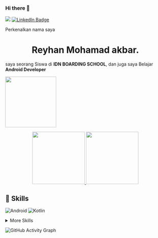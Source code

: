 ### Hi there 👋
![](https://komarev.com/ghpvc/?username=Reyhan05&color=brightgreen)
[![LinkedIn Badge](https://img.shields.io/badge/LinkedIn-Profile-informational?style=flat&logo=linkedin&logoColor=white&color=0D76A8)](https://www.linkedin.com/in/reyhan-mohamad-akbar-117b52219/)

Perkenalkan nama saya 


<h1 align="center">Reyhan Mohamad akbar.</h1>  

saya seorang Siswa di **IDN BOARDING SCHOOL**, dan juga saya Belajar **Android Developer**

<p align="left">
<a href="https://github.com/Reyhan05">
  <img height="160em" src="https://github-readme-streak-stats.herokuapp.com/?user=Reyhan05&theme=nord"/>
</a>
</p>

<!--
**Reyhan05/Reyhan05** is a ✨ _special_ ✨ repository because its `README.md` (this file) appears on your GitHub profile.

Here are some ideas to get you started:

- 🔭 I’m currently working on ...
- 🌱 I’m currently learning ...
- 👯 I’m looking to collaborate on ...
- 🤔 I’m looking for help with ...
- 💬 Ask me about ...
- 📫 How to reach me: ...
- 😄 Pronouns: ...
- ⚡ Fun fact: ...
-->


<p align="center">
  <a href="https://github.com/Reyhan05" target="_blank">
    <img src="https://github-readme-stats.vercel.app/api?username=Reyhan05&show_icons=true&bg_color=0E1116&text_color=EEEEEE&border_color=444" height="165">
  </a>

  <a href="https://github.com/Reyhan05" target="_blank">
    <img src="https://github-readme-stats.vercel.app/api/top-langs/?username=Reyhan05&layout=compact&bg_color=0E1116&text_color=EEEEEE&border_color=444&hide=objective-c,swift"  height="165">
  </a>
  <br>
</p>

## 💼 Skills

![Android](https://img.shields.io/badge/Android-3DDC84?style=for-the-badge&logo=android&logoColor=white)
![Kotlin](https://img.shields.io/badge/kotlin-%230095D5.svg?style=for-the-badge&logo=kotlin&logoColor=white)

<details>
<summary>More Skills</summary>
<br>

![CSS3](https://img.shields.io/badge/css3-%231572B6.svg?style=for-the-badge&logo=css3&logoColor=white)
![HTML5](https://img.shields.io/badge/html5-%23E34F26.svg?style=for-the-badge&logo=html5&logoColor=white)
![FLUTTER](https://img.shields.io/badge/flutter-%23323330.svg?style=for-the-badge&logo=flutter&logoColor=%23F7DF1E)
<br>

![Figma](https://img.shields.io/badge/figma-%23F24E1E.svg?style=for-the-badge&logo=figma&logoColor=white)



</details>

![GitHub Activity Graph](https://activity-graph.herokuapp.com/graph?username=Reyhan05&theme=github)  
